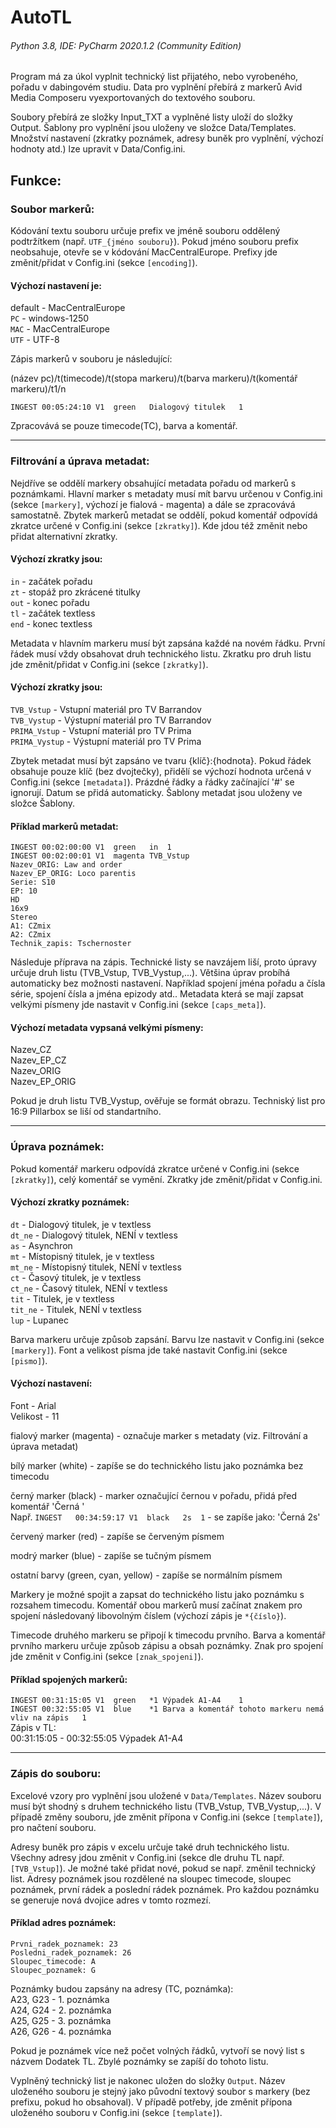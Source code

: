 # AutoTL

###### _Python 3.8, IDE: PyCharm 2020.1.2 (Community Edition)_

Program má za úkol vyplnit technický list přijatého, nebo vyrobeného, pořadu v dabingovém studiu. 
Data pro vyplnění přebírá z markerů Avid Media Composeru vyexportovaných do textového souboru.

Soubory přebírá ze složky Input_TXT a vyplněné listy uloží do složky Output.
Šablony pro vyplnění jsou uloženy ve složce Data/Templates. Množství nastavení (zkratky poznámek,
adresy buněk pro vyplnění, výchozí hodnoty atd.) lze upravit v Data/Config.ini.

## Funkce:

### Soubor markerů:

Kódování textu souboru určuje prefix ve jméně souboru oddělený podtržítkem (např. `UTF_{jméno souboru}`).
Pokud jméno souboru prefix neobsahuje,
otevře se v kódování MacCentralEurope. Prefixy jde změnit/přidat v Config.ini (sekce `[encoding]`).

#### Výchozí nastavení je:<br/>
default - MacCentralEurope<br/>
`PC` - windows-1250<br/>
`MAC` - MacCentralEurope<br/>
`UTF` - UTF-8

Zápis markerů v souboru je následující:

(název pc)/t(timecode)/t(stopa markeru)/t(barva markeru)/t(komentář markeru)/t1/n

`INGEST	00:05:24:10	V1	green	Dialogový titulek	1`

Zpracovává se pouze timecode(TC), barva a komentář.
___
### Filtrování a úprava metadat:

Nejdříve se oddělí markery obsahující metadata pořadu
od markerů s poznámkami. Hlavní marker s metadaty musí mít barvu určenou v Config.ini (sekce `[markery]`,
výchozí je fialová - magenta) a dále se zpracovává samostatně.
Zbytek markerů metadat se oddělí, pokud komentář odpovídá zkratce určené v Config.ini (sekce `[zkratky]`).
Kde jdou též změnit nebo přidat alternativní zkratky.

#### Výchozí zkratky jsou:<br/>
`in` - začátek pořadu<br/>
`zt` - stopáž pro zkrácené titulky<br/>
`out` - konec pořadu<br/>
`tl` - začátek textless<br/>
`end` - konec textless

Metadata v hlavním markeru musí být zapsána každé na novém řádku. První řádek musí vždy obsahovat druh
technického listu. Zkratku pro druh listu jde změnit/přidat v Config.ini (sekce `[zkratky]`).

#### Výchozí zkratky jsou:<br/>
`TVB_Vstup` - Vstupní materiál pro TV Barrandov<br/>
`TVB_Vystup` - Výstupní materiál pro TV Barrandov<br/>
`PRIMA_Vstup` - Vstupní materiál pro TV Prima<br/>
`PRIMA_Vystup` - Výstupní materiál pro TV Prima

Zbytek metadat musí být zapsáno ve tvaru {klíč}:{hodnota}. Pokud řádek obsahuje pouze klíč (bez dvojtečky),
přidělí se výchozí hodnota určená v Config.ini (sekce `[metadata]`). Prázdné řádky a řádky začínající '#' se ignorují.
Datum se přidá automaticky. Šablony metadat jsou uloženy ve složce Šablony.

#### Příklad markerů metadat:<br/>
`INGEST	00:02:00:00	V1	green	in	1`<br/>
`INGEST	00:02:00:01	V1	magenta	TVB_Vstup`<br/>
`Nazev_ORIG: Law and order`<br/>
`Nazev_EP_ORIG: Loco parentis`<br/>
`Serie: S10`<br/>
`EP: 10`<br/>
`HD`<br/>
`16x9`<br/>
`Stereo`<br/>
`A1: CZmix`<br/>
`A2: CZmix`<br/>
`Technik_zapis: Tschernoster`<br/>

Následuje příprava na zápis. Technické listy se navzájem liší, proto úpravy určuje druh listu
(TVB_Vstup, TVB_Vystup,...). Většina úprav probíhá automaticky bez možnosti nastavení.
Například spojení jména pořadu a čísla série, spojení čísla a jména epizody atd..
Metadata která se mají zapsat velkými písmeny jde nastavit v Config.ini (sekce `[caps_meta]`).

#### Výchozí metadata vypsaná velkými písmeny:<br/>
Nazev_CZ<br/>
Nazev_EP_CZ<br/>
Nazev_ORIG<br/>
Nazev_EP_ORIG

Pokud je druh listu TVB_Vystup, ověřuje se formát obrazu. Techniský list pro 16:9 Pillarbox se liší od standartního.
___
### Úprava poznámek:

Pokud komentář markeru odpovídá zkratce určené v Config.ini (sekce `[zkratky]`), celý komentář se vymění.
Zkratky jde změnit/přidat v Config.ini.

#### Výchozí zkratky poznámek:<br/>
`dt` - Dialogový titulek, je v textless<br/>
`dt_ne` - Dialogový titulek, NENÍ v textless<br/>
`as` - Asynchron<br/>
`mt` - Místopisný titulek, je v textless<br/>
`mt_ne` - Místopisný titulek, NENÍ v textless<br/>
`ct` - Časový titulek, je v textless<br/>
`ct_ne` - Časový titulek, NENÍ v textless<br/>
`tit` - Titulek, je v textless<br/>
`tit_ne` - Titulek, NENÍ v textless<br/>
`lup` - Lupanec

Barva markeru určuje způsob zapsání. Barvu lze nastavit v Config.ini (sekce `[markery]`).
Font a velikost písma jde také nastavit Config.ini (sekce `[pismo]`).

#### Výchozí nastavení:<br/>
Font - Arial<br/>
Velikost - 11

fialový marker (magenta) - označuje marker s metadaty (viz. Filtrování a úprava metadat)

bílý marker (white) - zapíše se do technického listu jako poznámka bez timecodu<br/>

černý marker (black) - marker označující černou v pořadu, přidá před komentář 'Černá '<br/>
Např. `INGEST	00:34:59:17	V1	black	2s	1` - se zapíše jako: 'Černá 2s'

červený marker (red) - zapíše se červeným písmem

modrý marker (blue) - zapíše se tučným písmem

ostatní barvy (green, cyan, yellow) - zapíše se normálním písmem

Markery je možné spojit a zapsat do technického listu jako poznámku s rozsahem timecodu.
Komentář obou markerů musí začínat znakem pro spojení následovaný libovolným číslem (výchozí zápis je `*{číslo}`).

Timecode druhého markeru se připojí k timecodu prvního. Barva a komentář prvního markeru určuje způsob zápisu
a obsah poznámky. Znak pro spojení jde změnit v Config.ini (sekce `[znak_spojeni]`).

#### Příklad spojených markerů:<br/>
`INGEST	00:31:15:05	V1	green	*1 Výpadek A1-A4	1`<br/>
`INGEST	00:32:55:05	V1	blue	*1 Barva a komentář tohoto markeru nemá vliv na zápis	1`<br/>
Zápis v TL:<br/>
00:31:15:05 - 00:32:55:05 Výpadek A1-A4
___
### Zápis do souboru:

Excelové vzory pro vyplnění jsou uložené v `Data/Templates`. Název souboru musí být shodný s druhem technického listu
(TVB_Vstup, TVB_Vystup,...). V případě změny souboru, jde změnit přípona v Config.ini (sekce `[template]`),
pro načtení souboru.

Adresy buněk pro zápis v excelu určuje také druh technického listu. Všechny adresy jdou změnit v Config.ini
(sekce dle druhu TL např.`[TVB_Vstup]`). Je možné také přidat nové, pokud se např. změnil technický list.
Adresy poznámek jsou rozdělené na sloupec timecode, sloupec poznámek, první rádek a poslední rádek poznámek.
Pro každou poznámku se generuje nová dvojice adres v tomto rozmezí.

#### Příklad adres poznámek:<br/>
`Prvni_radek_poznamek: 23`<br/>
`Posledni_radek_poznamek: 26`<br/>
`Sloupec_timecode: A`<br/>
`Sloupec_poznamek: G`<br/>

Poznámky budou zapsány na adresy (TC, poznámka):<br/>
A23, G23 - 1. poznámka<br/>
A24, G24 - 2. poznámka<br/>
A25, G25 - 3. poznámka<br/>
A26, G26 - 4. poznámka<br/>

Pokud je poznámek více než počet volných řádků, vytvoří se nový list s názvem Dodatek TL.
Zbylé poznámky se zapíší do tohoto listu.

Vyplněný technický list je nakonec uložen do složky `Output`. Název uloženého souboru je stejný jako původní textový
soubor s markery (bez prefixu, pokud ho obsahoval). V případě potřeby, jde změnit přípona uloženého souboru v Config.ini
(sekce `[template]`).
